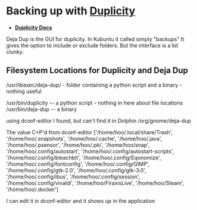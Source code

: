 # Backing up with [Duplicity](https://duplicity.gitlab.io/)
- **[Duplicity Docs](https://duplicity.readthedocs.io/en/latest/)**

Deja Dup is the GUI for duplicity. In Kubuntu it called simply "backups"
It gives the option to include or exclude folders. But the interface is a bit clunky.




## Filesystem Locations for Duplicity and Deja Dup

/usr/libexec/deja-dup/ - folder containing a python script and a binary - nothing useful

/usr/bin/duplicity -- a python script - nothing in here about file locations
/usr/bin/deja-dup -- a binary

using dconf-editor I found, but can't find it in Dolphin
/org/gnome/deja-dup

The value C+P'd from dconf-editor
['/home/hoo/.local/share/Trash', '/home/hoo/.snapshots', '/home/hoo/.cache', '/home/hoo/.java', '/home/hoo/.psensor', '/home/hoo/.pki', '/home/hoo/snap', '/home/hoo/.config/autostart', '/home/hoo/.config/autostart-scripts', '/home/hoo/.config/bleachbit', '/home/hoo/.config/Eqonomize', '/home/hoo/.config/fontconfig', '/home/hoo/.config/GIMP', '/home/hoo/.config/gtk-2.0', '/home/hoo/.config/gtk-3.0', '/home/hoo/.config/ibus', '/home/hoo/.config/session', '/home/hoo/.config/vivaldi', '/home/hoo/FiraxisLive', '/home/hoo/Steam', '/home/hoo/.docker']

I can edit it in dconf-editor and it shows up in the application








